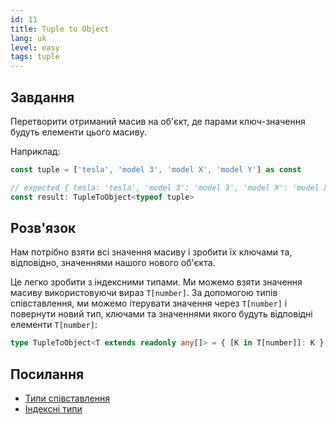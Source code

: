 ```yaml
---
id: 11
title: Tuple to Object
lang: uk
level: easy
tags: tuple
---
```


## Завдання

Перетворити отриманий масив на об'єкт, де парами ключ-значення будуть елементи цього масиву.

Наприклад:

```ts
const tuple = ['tesla', 'model 3', 'model X', 'model Y'] as const

// expected { tesla: 'tesla', 'model 3': 'model 3', 'model X': 'model X', 'model Y': 'model Y'}
const result: TupleToObject<typeof tuple>
```

## Розв'язок

Нам потрібно взяти всі значення масиву і зробити їх ключами та, відповідно, значеннями нашого нового об'єкта.

Це легко зробити з індексними типами.
Ми можемо взяти значення масиву використовуючи вираз `T[number]`.
За допомогою типів співставлення, ми можемо ітерувати значення через `T[number]` і повернути новий тип, ключами та значеннями якого будуть відповідні елементи `T[number]`:

```ts
type TupleToObject<T extends readonly any[]> = { [K in T[number]]: K }
```

## Посилання

- [Типи співставлення](https://www.typescriptlang.org/docs/handbook/advanced-types.html#mapped-types)
- [Індексні типи](https://www.typescriptlang.org/docs/handbook/advanced-types.html#index-types)
